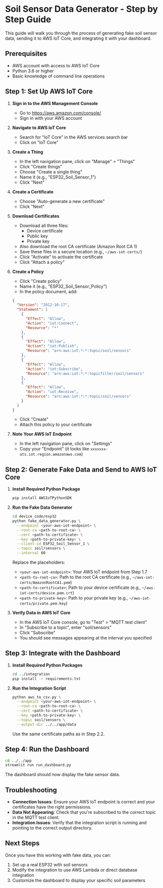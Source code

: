 # Soil Sensor Data Generator - Step by Step Guide

This guide will walk you through the process of generating fake soil sensor data, sending it to AWS IoT Core, and integrating it with your dashboard.

## Prerequisites

- AWS account with access to AWS IoT Core
- Python 3.6 or higher
- Basic knowledge of command line operations

## Step 1: Set Up AWS IoT Core

1. **Sign in to the AWS Management Console**
   - Go to https://aws.amazon.com/console/
   - Sign in with your AWS account

2. **Navigate to AWS IoT Core**
   - Search for "IoT Core" in the AWS services search bar
   - Click on "IoT Core"

3. **Create a Thing**
   - In the left navigation pane, click on "Manage" > "Things"
   - Click "Create things"
   - Choose "Create a single thing"
   - Name it (e.g., "ESP32_Soil_Sensor_1")
   - Click "Next"

4. **Create a Certificate**
   - Choose "Auto-generate a new certificate"
   - Click "Next"

5. **Download Certificates**
   - Download all three files:
     - Device certificate
     - Public key
     - Private key
   - Also download the root CA certificate (Amazon Root CA 1)
   - Save these files in a secure location (e.g., `~/aws-iot-certs/`)
   - Click "Activate" to activate the certificate
   - Click "Attach a policy"

6. **Create a Policy**
   - Click "Create policy"
   - Name it (e.g., "ESP32_Soil_Sensor_Policy")
   - In the policy document, add:
   ```json
   {
     "Version": "2012-10-17",
     "Statement": [
       {
         "Effect": "Allow",
         "Action": "iot:Connect",
         "Resource": "*"
       },
       {
         "Effect": "Allow",
         "Action": "iot:Publish",
         "Resource": "arn:aws:iot:*:*:topic/soil/sensors"
       },
       {
         "Effect": "Allow",
         "Action": "iot:Subscribe",
         "Resource": "arn:aws:iot:*:*:topicfilter/soil/sensors"
       },
       {
         "Effect": "Allow",
         "Action": "iot:Receive",
         "Resource": "arn:aws:iot:*:*:topic/soil/sensors"
       }
     ]
   }
   ```
   - Click "Create"
   - Attach this policy to your certificate

7. **Note Your AWS IoT Endpoint**
   - In the left navigation pane, click on "Settings"
   - Copy your "Endpoint" (it looks like `xxxxxxx-ats.iot.region.amazonaws.com`)

## Step 2: Generate Fake Data and Send to AWS IoT Core

1. **Install Required Python Package**
   ```bash
   pip install AWSIoTPythonSDK
   ```

2. **Run the Fake Data Generator**
   ```bash
   cd device_code/esp32
   python fake_data_generator.py \
     --endpoint <your-aws-iot-endpoint> \
     --root-ca <path-to-root-ca> \
     --cert <path-to-certificate> \
     --key <path-to-private-key> \
     --client-id ESP32_Soil_Sensor_1 \
     --topic soil/sensors \
     --interval 60
   ```

   Replace the placeholders:
   - `<your-aws-iot-endpoint>`: Your AWS IoT endpoint from Step 1.7
   - `<path-to-root-ca>`: Path to the root CA certificate (e.g., `~/aws-iot-certs/AmazonRootCA1.pem`)
   - `<path-to-certificate>`: Path to your device certificate (e.g., `~/aws-iot-certs/device.pem.crt`)
   - `<path-to-private-key>`: Path to your private key (e.g., `~/aws-iot-certs/private.pem.key`)

3. **Verify Data in AWS IoT Core**
   - In the AWS IoT Core console, go to "Test" > "MQTT test client"
   - In "Subscribe to a topic", enter "soil/sensors"
   - Click "Subscribe"
   - You should see messages appearing at the interval you specified

## Step 3: Integrate with the Dashboard

1. **Install Required Python Packages**
   ```bash
   cd ../integration
   pip install -r requirements.txt
   ```

2. **Run the Integration Script**
   ```bash
   python aws_to_csv.py \
     --endpoint <your-aws-iot-endpoint> \
     --root-ca <path-to-root-ca> \
     --cert <path-to-certificate> \
     --key <path-to-private-key> \
     --topic soil/sensors \
     --output-dir ../../app/data
   ```

   Use the same certificate paths as in Step 2.2.

## Step 4: Run the Dashboard

```bash
cd ../../app
streamlit run run_dashboard.py
```

The dashboard should now display the fake sensor data.

## Troubleshooting

- **Connection Issues**: Ensure your AWS IoT endpoint is correct and your certificates have the right permissions.
- **Data Not Appearing**: Check that you're subscribed to the correct topic in the MQTT test client.
- **Integration Issues**: Verify that the integration script is running and pointing to the correct output directory.

## Next Steps

Once you have this working with fake data, you can:
1. Set up a real ESP32 with soil sensors
2. Modify the integration to use AWS Lambda or direct database integration
3. Customize the dashboard to display your specific soil parameters

